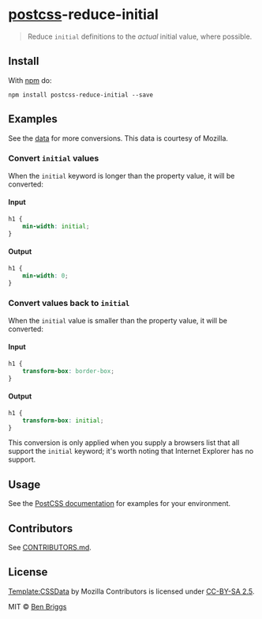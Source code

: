 # [postcss][postcss]-reduce-initial

> Reduce `initial` definitions to the *actual* initial value, where possible.


## Install

With [npm](https://npmjs.org/package/postcss-reduce-initial) do:

```
npm install postcss-reduce-initial --save
```


## Examples

See the [data](data) for more conversions. This data is courtesy
of Mozilla.

### Convert `initial` values

When the `initial` keyword is longer than the property value, it will
be converted:

#### Input

```css
h1 {
    min-width: initial;
}
```

#### Output

```css
h1 {
    min-width: 0;
}
```


### Convert values back to `initial`

When the `initial` value is smaller than the property value, it will
be converted:

#### Input

```css
h1 {
    transform-box: border-box;
}
```

#### Output

```css
h1 {
    transform-box: initial;
}
```

This conversion is only applied when you supply a browsers list that all support
the `initial` keyword; it's worth noting that Internet Explorer has no support.


## Usage

See the [PostCSS documentation](https://github.com/postcss/postcss#usage) for
examples for your environment.


## Contributors

See [CONTRIBUTORS.md](https://github.com/cssnano/cssnano/blob/master/CONTRIBUTORS.md).


## License

[Template:CSSData] by Mozilla Contributors is licensed under [CC-BY-SA 2.5].

[Template:CSSData]: https://developer.mozilla.org/en-US/docs/Template:CSSData
[CC-BY-SA 2.5]: http://creativecommons.org/licenses/by-sa/2.5/

MIT © [Ben Briggs](http://beneb.info)

[postcss]: https://github.com/postcss/postcss

